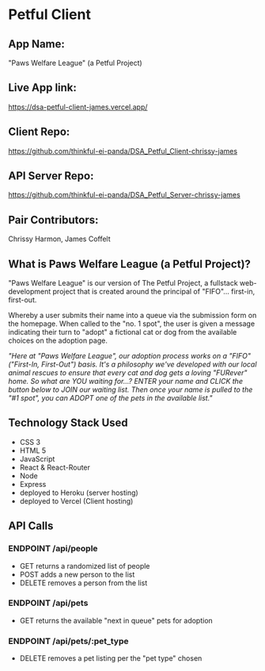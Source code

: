 # Petful Client

## App Name:

"Paws Welfare League"
(a Petful Project)

## Live App link:

https://dsa-petful-client-james.vercel.app/

## Client Repo:

https://github.com/thinkful-ei-panda/DSA_Petful_Client-chrissy-james

## API Server Repo:

https://github.com/thinkful-ei-panda/DSA_Petful_Server-chrissy-james

## Pair Contributors:

Chrissy Harmon,
James Coffelt

## What is Paws Welfare League (a Petful Project)?

"Paws Welfare League" is our version of The Petful Project, a fullstack web-development project that is created around the principal of "FIFO"... first-in, first-out.

Whereby a user submits their name into a queue via the submission form on the homepage. When called to the "no. 1 spot", the user is given a message indicating their turn to "adopt" a fictional cat or dog from the available choices on the adoption page.

_"Here at "Paws Welfare League", our adoption process works on a "FIFO" ("First-In, First-Out") basis. It's a philosophy we've developed with our local animal rescues to ensure that every cat and dog gets a loving "FURever" home._
_So what are YOU waiting for...?_
_ENTER your name and CLICK the button below to JOIN our waiting list. Then once your name is pulled to the "#1 spot", you can ADOPT one of the pets in the available list."_

## Technology Stack Used

- CSS 3
- HTML 5
- JavaScript
- React & React-Router
- Node
- Express
- deployed to Heroku (server hosting)
- deployed to Vercel (Client hosting)

## API Calls

### ENDPOINT /api/people

- GET returns a randomized list of people
- POST adds a new person to the list
- DELETE removes a person from the list

### ENDPOINT /api/pets

- GET returns the available "next in queue" pets for adoption

### ENDPOINT /api/pets/:pet_type

- DELETE removes a pet listing per the "pet type" chosen
